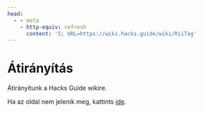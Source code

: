```yaml
---
head:
  - - meta
    - http-equiv: refresh
      content: '5; URL=https://wiki.hacks.guide/wiki/RiiTag'
---
```


# Átirányítás

Átirányítunk a Hacks Guide wikire.

Ha az oldal nem jelenik meg, kattints [ide](https://wiki.hacks.guide/wiki/RiiTag).
